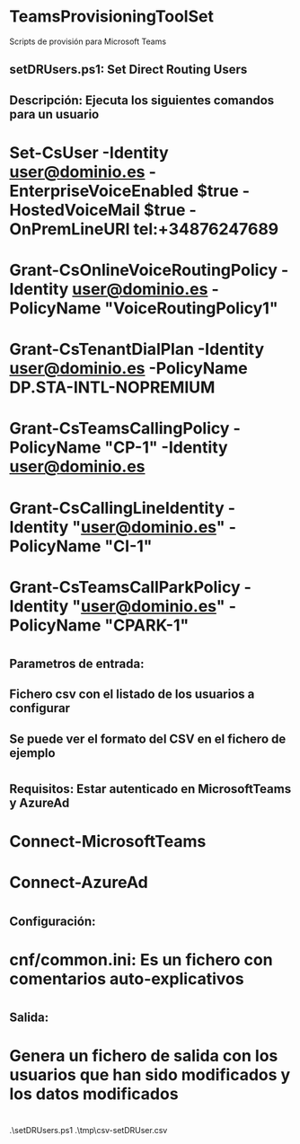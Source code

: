 # TeamsProvisioningToolSet
Scripts de provisión para Microsoft Teams

## ########################################################################
## setDRUsers.ps1: Set Direct Routing Users
##
## Descripción: Ejecuta los siguientes comandos para un usuario
#	Set-CsUser -Identity user@dominio.es -EnterpriseVoiceEnabled $true -HostedVoiceMail $true -OnPremLineURI tel:+34876247689
#	Grant-CsOnlineVoiceRoutingPolicy -Identity user@dominio.es -PolicyName "VoiceRoutingPolicy1"
#	Grant-CsTenantDialPlan -Identity user@dominio.es -PolicyName DP.STA-INTL-NOPREMIUM
#	Grant-CsTeamsCallingPolicy -PolicyName "CP-1" -Identity user@dominio.es
#	Grant-CsCallingLineIdentity -Identity "user@dominio.es" -PolicyName "CI-1"
#	Grant-CsTeamsCallParkPolicy -Identity "user@dominio.es" -PolicyName "CPARK-1"
#
## Parametros de entrada:
## Fichero csv con el listado de los usuarios a configurar
## Se puede ver el formato del CSV en el fichero de ejemplo
# 
## Requisitos: Estar autenticado en MicrosoftTeams y AzureAd
# Connect-MicrosoftTeams
# Connect-AzureAd 
#
## Configuración:
# cnf/common.ini: Es un fichero con comentarios auto-explicativos
#
## Salida:
# Genera un fichero de salida con los usuarios que han sido modificados y los datos modificados
# 
.\setDRUsers.ps1 .\tmp\csv-setDRUser.csv